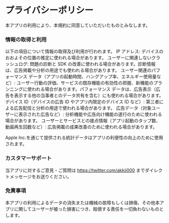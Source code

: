 # プライバシーポリシー

本アプリの利用により、本規約に同意していただいたものとみなします。

### 情報の取得と利用

以下の項目について情報の取得及び利用が行われます。
IP アドレス: デバイスのおおよその位置の推定に使われる場合があります。
ユーザーに関連しないクラッシュログ: 問題の診断と SDK の改善に使われる場合があります。診断情報は、広告掲載や分析の用途でも使われる場合があります。
ユーザー関連のパフォーマンス データ（アプリの起動時間、ハングアップ率、エネルギー使用量など）: ユーザー行動の評価、サービスの既存機能の有効性の把握、新機能のプランニングに使われる場合があります。パフォーマンス データは、広告表示（広告を表示する他の当事者とのデータ共有を含む）にも使われる場合があります。
デバイス ID（デバイスの広告 ID やアプリ内限定のデバイス ID など）: 第三者による広告配信と分析の用途で使われる場合があります。
広告データ（対象ユーザーに表示された広告など）: 分析機能や広告向け機能の遂行のために使われる場合があります。
ユーザーとサービスとの接点情報（アプリ起動のタップ数、動画再生回数など）: 広告掲載の成果改善のために使われる場合があります。

Apple Inc.を通じて提供される統計データはアプリの利便性の向上のために使用されます。


### カスタマーサポート

当アプリに対するご意見・ご質問は https://twitter.com/akkii000 までダイレクトメッセージをお送りください。


### 免責事項

本アプリの利用によるデータの消失または機械の故障もしくは損傷、その他本アプリに関してユーザーが被った損害につき、賠償する責任を一切負わないものとします。




